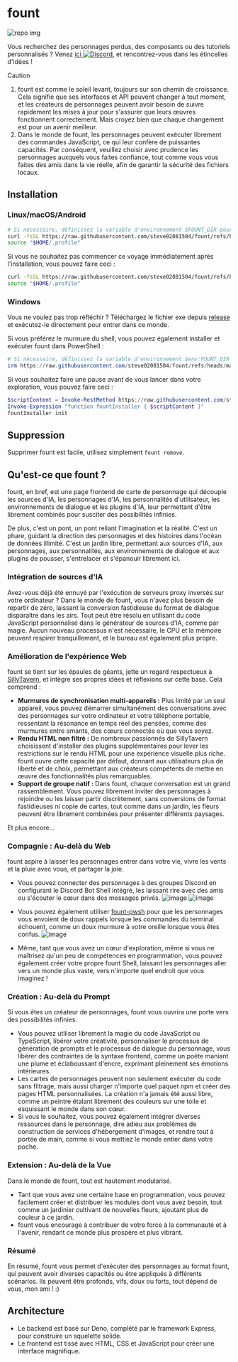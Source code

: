 # fount

![repo img](https://repository-images.githubusercontent.com/862251163/3b57d9ea-ab18-4b70-b11d-f74c764016aa)

Vous recherchez des personnages perdus, des composants ou des tutoriels personnalisés ?
Venez [ici ![Discord](https://img.shields.io/discord/1288934771153440768)](https://discord.gg/GtR9Quzq2v), et rencontrez-vous dans les étincelles d'idées !

> [!CAUTION]
>
> 1. fount est comme le soleil levant, toujours sur son chemin de croissance. Cela signifie que ses interfaces et API peuvent changer à tout moment, et les créateurs de personnages peuvent avoir besoin de suivre rapidement les mises à jour pour s'assurer que leurs œuvres fonctionnent correctement. Mais croyez bien que chaque changement est pour un avenir meilleur.
> 2. Dans le monde de fount, les personnages peuvent exécuter librement des commandes JavaScript, ce qui leur confère de puissantes capacités. Par conséquent, veuillez choisir avec prudence les personnages auxquels vous faites confiance, tout comme vous vous faites des amis dans la vie réelle, afin de garantir la sécurité des fichiers locaux.

## Installation

### Linux/macOS/Android

```bash
# Si nécessaire, définissez la variable d'environnement $FOUNT_DIR pour spécifier le répertoire fount
curl -fsSL https://raw.githubusercontent.com/steve02081504/fount/refs/heads/master/src/runner/main.sh | bash
source "$HOME/.profile"
```

Si vous ne souhaitez pas commencer ce voyage immédiatement après l'installation, vous pouvez faire ceci :

```bash
curl -fsSL https://raw.githubusercontent.com/steve02081504/fount/refs/heads/master/src/runner/main.sh | bash -s init
source "$HOME/.profile"
```

### Windows

Vous ne voulez pas trop réfléchir ? Téléchargez le fichier exe depuis [release](https://github.com/steve02081504/fount/releases) et exécutez-le directement pour entrer dans ce monde.

Si vous préférez le murmure du shell, vous pouvez également installer et exécuter fount dans PowerShell :

```powershell
# Si nécessaire, définissez la variable d'environnement $env:FOUNT_DIR pour spécifier le répertoire fount
irm https://raw.githubusercontent.com/steve02081504/fount/refs/heads/master/src/runner/main.ps1 | iex
```

Si vous souhaitez faire une pause avant de vous lancer dans votre exploration, vous pouvez faire ceci :

```powershell
$scriptContent = Invoke-RestMethod https://raw.githubusercontent.com/steve02081504/fount/refs/heads/master/src/runner/main.ps1
Invoke-Expression "function fountInstaller { $scriptContent }"
fountInstaller init
```

## Suppression

Supprimer fount est facile, utilisez simplement `fount remove`.

## Qu'est-ce que fount ?

fount, en bref, est une page frontend de carte de personnage qui découple les sources d'IA, les personnages d'IA, les personnalités d'utilisateur, les environnements de dialogue et les plugins d'IA, leur permettant d'être librement combinés pour susciter des possibilités infinies.

De plus, c'est un pont, un pont reliant l'imagination et la réalité.
C'est un phare, guidant la direction des personnages et des histoires dans l'océan de données illimité.
C'est un jardin libre, permettant aux sources d'IA, aux personnages, aux personnalités, aux environnements de dialogue et aux plugins de pousser, s'entrelacer et s'épanouir librement ici.

### Intégration de sources d'IA

Avez-vous déjà été ennuyé par l'exécution de serveurs proxy inversés sur votre ordinateur ?
Dans le monde de fount, vous n'avez plus besoin de repartir de zéro, laissant la conversion fastidieuse du format de dialogue disparaître dans les airs.
Tout peut être résolu en utilisant du code JavaScript personnalisé dans le générateur de sources d'IA, comme par magie.
Aucun nouveau processus n'est nécessaire, le CPU et la mémoire peuvent respirer tranquillement, et le bureau est également plus propre.

### Amélioration de l'expérience Web

fount se tient sur les épaules de géants, jette un regard respectueux à [SillyTavern](https://github.com/SillyTavern/SillyTavern), et intègre ses propres idées et réflexions sur cette base.
Cela comprend :

- **Murmures de synchronisation multi-appareils :** Plus limité par un seul appareil, vous pouvez démarrer simultanément des conversations avec des personnages sur votre ordinateur et votre téléphone portable, ressentant la résonance en temps réel des pensées, comme des murmures entre amants, des cœurs connectés où que vous soyez.
- **Rendu HTML non filtré :** De nombreux passionnés de SillyTavern choisissent d'installer des plugins supplémentaires pour lever les restrictions sur le rendu HTML pour une expérience visuelle plus riche. fount ouvre cette capacité par défaut, donnant aux utilisateurs plus de liberté et de choix, permettant aux créateurs compétents de mettre en œuvre des fonctionnalités plus remarquables.
- **Support de groupe natif :** Dans fount, chaque conversation est un grand rassemblement. Vous pouvez librement inviter des personnages à rejoindre ou les laisser partir discrètement, sans conversions de format fastidieuses ni copie de cartes, tout comme dans un jardin, les fleurs peuvent être librement combinées pour présenter différents paysages.

Et plus encore...

### Compagnie : Au-delà du Web

fount aspire à laisser les personnages entrer dans votre vie, vivre les vents et la pluie avec vous, et partager la joie.

- Vous pouvez connecter des personnages à des groupes Discord en configurant le Discord Bot Shell intégré, les laissant rire avec des amis ou s'écouter le cœur dans des messages privés.
    ![image](https://github.com/user-attachments/assets/299255c9-eed3-4deb-b433-41b80930cbdb)
    ![image](https://github.com/user-attachments/assets/c9841eba-c010-42a3-afe0-336543ec39a0)

- Vous pouvez également utiliser [fount-pwsh](https://github.com/steve02081504/fount-pwsh) pour que les personnages vous envoient de doux rappels lorsque les commandes du terminal échouent, comme un doux murmure à votre oreille lorsque vous êtes confus.
    ![image](https://github.com/user-attachments/assets/93afee48-93d4-42c7-a5e0-b7f5c93bdee9)

- Même, tant que vous avez un cœur d'exploration, même si vous ne maîtrisez qu'un peu de compétences en programmation, vous pouvez également créer votre propre fount Shell, laissant les personnages aller vers un monde plus vaste, vers n'importe quel endroit que vous imaginez !

### Création : Au-delà du Prompt

Si vous êtes un créateur de personnages, fount vous ouvrira une porte vers des possibilités infinies.

- Vous pouvez utiliser librement la magie du code JavaScript ou TypeScript, libérer votre créativité, personnaliser le processus de génération de prompts et le processus de dialogue du personnage, vous libérer des contraintes de la syntaxe frontend, comme un poète maniant une plume et éclaboussant d'encre, exprimant pleinement ses émotions intérieures.
- Les cartes de personnages peuvent non seulement exécuter du code sans filtrage, mais aussi charger n'importe quel paquet npm et créer des pages HTML personnalisées. La création n'a jamais été aussi libre, comme un peintre étalant librement des couleurs sur une toile et esquissant le monde dans son cœur.
- Si vous le souhaitez, vous pouvez également intégrer diverses ressources dans le personnage, dire adieu aux problèmes de construction de services d'hébergement d'images, et rendre tout à portée de main, comme si vous mettiez le monde entier dans votre poche.

### Extension : Au-delà de la Vue

Dans le monde de fount, tout est hautement modularisé.

- Tant que vous avez une certaine base en programmation, vous pouvez facilement créer et distribuer les modules dont vous avez besoin, tout comme un jardinier cultivant de nouvelles fleurs, ajoutant plus de couleur à ce jardin.
- fount vous encourage à contribuer de votre force à la communauté et à l'avenir, rendant ce monde plus prospère et plus vibrant.

### Résumé

En résumé, fount vous permet d'exécuter des personnages au format fount, qui peuvent avoir diverses capacités ou être appliqués à différents scénarios. Ils peuvent être profonds, vifs, doux ou forts, tout dépend de vous, mon ami ! :)

## Architecture

- Le backend est basé sur Deno, complété par le framework Express, pour construire un squelette solide.
- Le frontend est tissé avec HTML, CSS et JavaScript pour créer une interface magnifique.
